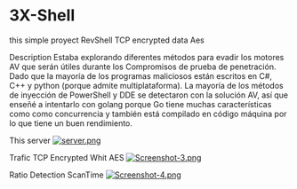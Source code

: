 # 3X-Shell
this simple proyect RevShell  TCP encrypted data Aes 

Description 
Estaba explorando diferentes métodos para evadir los motores AV que serán útiles durante los Compromisos de prueba de penetración. Dado que la mayoría de los programas maliciosos están escritos en C#, C++ y python (porque admite multiplataforma). La mayoría de los métodos de inyección de PowerShell y DDE se detectaron con la solución AV, así que enseñé a intentarlo con golang porque Go tiene muchas características como como concurrencia y también está compilado en código máquina por lo que tiene un buen rendimiento.

This server 
[![server.png](https://i.postimg.cc/sxK1nRDq/server.png)](https://postimg.cc/GT8c2VDx)

Trafic TCP Encrypted Whit AES
[![Screenshot-3.png](https://i.postimg.cc/vmrckn0p/Screenshot-3.png)](https://postimg.cc/94fmqD5p)

Ratio Detection ScanTime
[![Screenshot-4.png](https://i.postimg.cc/9FbCqpr8/Screenshot-4.png)](https://postimg.cc/jLDGpy6P)

